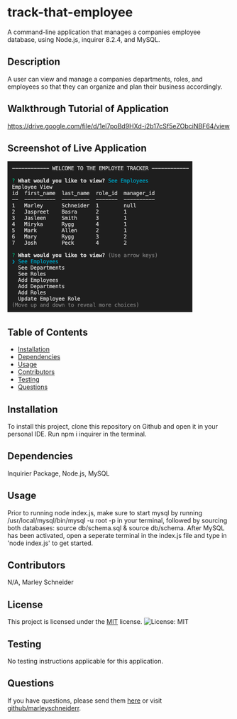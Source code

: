 # track-that-employee
A command-line application that manages a companies employee database, using Node.js, inquirer 8.2.4, and MySQL.

## Description
A user can view and manage a companies departments, roles, and employees so that they can organize and plan their business accordingly.

## Walkthrough Tutorial of Application
https://drive.google.com/file/d/1el7poBd9HXd-j2b17cSf5eZObciNBF64/view 

## Screenshot of Live Application
![alt-text](./images/Employee-Tracker.png)

## Table of Contents
* [Installation](#installation)
* [Dependencies](#dependencies)
* [Usage](#usage)
* [Contributors](#contributors)
* [Testing](#testing)
* [Questions](#questions)

## Installation
To install this project, clone this repository on Github and open it in your personal IDE. Run npm i inquirer in the terminal.

## Dependencies 
Inquirier Package, Node.js, MySQL

## Usage
Prior to running node index.js, make sure to start mysql by running /usr/local/mysql/bin/mysql -u root -p in your terminal, followed by sourcing both databases: source db/schema.sql & source db/schema. After MySQL has been activated, open a seperate terminal in the index.js file and type in 'node index.js' to get started. 

## Contributors 
N/A, Marley Schneider

## License

This project is licensed under the [MIT](https://opensource.org/license/mit/) license. ![License: MIT](https://img.shields.io/badge/License-MIT-red.svg)

## Testing
No testing instructions applicable for this application.

## Questions
If you have questions, please send them [here](mailto:marleysue@gmail.com?subject=[GitHub]%20Dev%20Connect) or visit [github/marleyschneiderr](https://github.com/marleyschneiderr).
